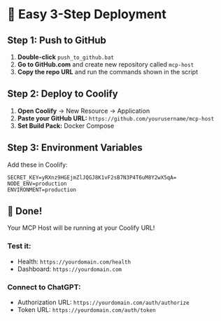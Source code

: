 # 🚀 Easy 3-Step Deployment

## Step 1: Push to GitHub
1. **Double-click** `push_to_github.bat`
2. **Go to GitHub.com** and create new repository called `mcp-host`
3. **Copy the repo URL** and run the commands shown in the script

## Step 2: Deploy to Coolify
1. **Open Coolify** → New Resource → Application
2. **Paste your GitHub URL:** `https://github.com/yourusername/mcp-host`
3. **Set Build Pack:** Docker Compose

## Step 3: Environment Variables
Add these in Coolify:

```
SECRET_KEY=yRXnz9HGEjmZlJQGJ8K1vF2sB7N3P4T6uM8Y2wX5qA=
NODE_ENV=production
ENVIRONMENT=production
```

## 🎉 Done!
Your MCP Host will be running at your Coolify URL!

### Test it:
- Health: `https://yourdomain.com/health`
- Dashboard: `https://yourdomain.com`

### Connect to ChatGPT:
- Authorization URL: `https://yourdomain.com/auth/authorize`
- Token URL: `https://yourdomain.com/auth/token`